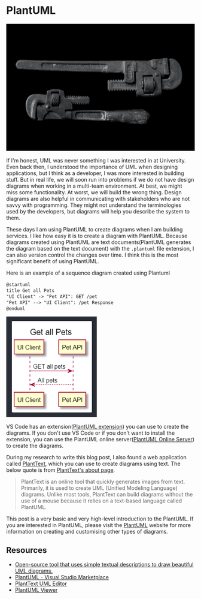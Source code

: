 # PlantUML

![cover-image](./cover-image.jpg)

If I'm honest, UML was never something I was interested in at University. Even back then, I understood the importance of UML when designing applications, but I think as a developer, I was more interested in building stuff. But in real life, we will soon run into problems if we do not have design diagrams when working in a multi-team environment. At best, we might miss some functionality. At worst, we will build the wrong thing. Design diagrams are also helpful in communicating with stakeholders who are not savvy with programming. They might not understand the terminologies used by the developers, but diagrams will help you describe the system to them.

These days I am using PlantUML to create diagrams when I am building services. I like how easy it is to create a diagram with PlantUML. Because diagrams created using PlantUML are text documents(PlantUML generates the diagram based on the text document) with the `.plantuml` file extension, I can also version control the changes over time. I think this is the most significant benefit of using PlantUML.

Here is an example of a sequence diagram created using Plantuml

```
@startuml
title Get all Pets
"UI Client" -> "Pet API": GET /pet
"Pet API" --> "UI Client": /pet Response
@enduml
```

![get-all-pets-sequence-diagram](get-all-pets-sequence-diagram.png)

VS Code has an extension([PlantUML extension](https://marketplace.visualstudio.com/items?itemName=jebbs.plantuml)) you can use to create the diagrams. If you don't use VS Code or if you don't want to install the extension, you can use the PlantUML online server([PlantUML Online Server](http://www.plantuml.com/plantuml/uml/SyfFKj2rKt3CoKnELR1Io4ZDoSa70000)) to create the diagrams.

During my research to write this blog post, I also found a web application called [PlantText](https://www.planttext.com/), which you can use to create diagrams using text. The below quote is from [PlantText's about page](https://blog.planttext.com/about/).

> PlantText is an online tool that quickly generates images from text. Primarily, it is used to create UML (Unified Modeling Language) diagrams. Unlike most tools, PlantText can build diagrams without the use of a mouse because it relies on a text-based language called PlantUML.

This post is a very basic and very high-level introduction to the PlantUML. If you are interested in PlantUML, please visit the [PlantUML](https://plantuml.com/) website for more information on creating and customising other types of diagrams.

## Resources

- [Open-source tool that uses simple textual descriptions to draw beautiful UML diagrams.](https://plantuml.com/)
- [PlantUML - Visual Studio Marketplace](https://marketplace.visualstudio.com/items?itemName=jebbs.plantuml)
- [PlantText UML Editor](https://www.planttext.com/)
- [PlantUML Viewer](https://chrome.google.com/webstore/detail/plantuml-viewer/legbfeljfbjgfifnkmpoajgpgejojooj)
